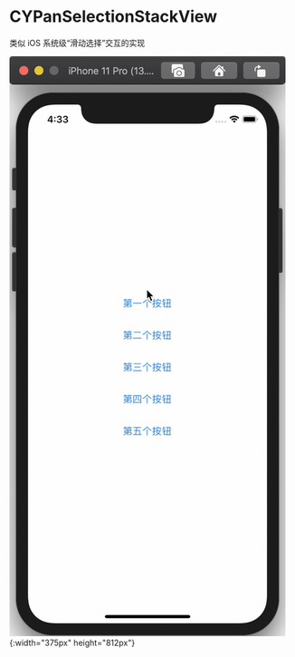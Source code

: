 # CYPanSelectionStackView
类似 iOS 系统级“滑动选择”交互的实现

![image](https://github.com/Janlor/CYPanSelectionStackView/blob/master/images/2020-05-28.gif) {:width="375px" height="812px"}
